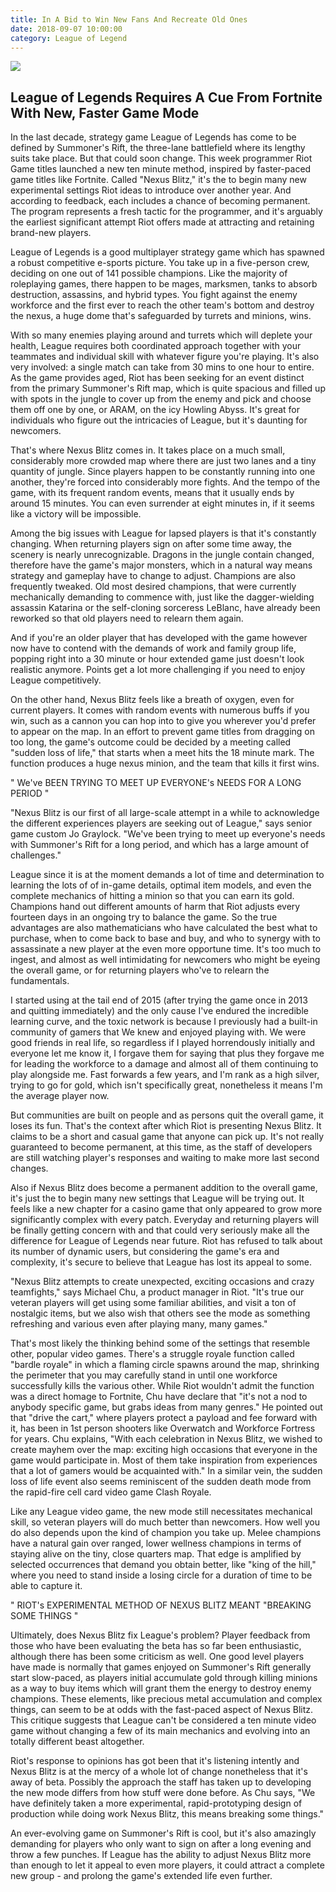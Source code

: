 ```yaml
---
title: In A Bid to Win New Fans And Recreate Old Ones 
date: 2018-09-07 10:00:00
category: League of Legend 
---
```


![](/images/8.jpg)

## League of Legends Requires A Cue From Fortnite With New, Faster Game Mode

In the last decade, strategy game League of Legends has come to be defined by Summoner's Rift, the three-lane battlefield where its lengthy suits take place. But that could soon change. This week programmer Riot Game titles launched a new ten minute method, inspired by faster-paced game titles like Fortnite. Called "Nexus Blitz," it's the to begin many new experimental settings Riot ideas to introduce over another year. And according to feedback, each includes a chance of becoming permanent. The program represents a fresh tactic for the programmer, and it's arguably the earliest significant attempt Riot offers made at attracting and retaining brand-new players.

<!-- more -->

League of Legends is a good multiplayer strategy game which has spawned a robust competitive e-sports picture. You take up in a five-person crew, deciding on one out of 141 possible champions. Like the majority of roleplaying games, there happen to be mages, marksmen, tanks to absorb destruction, assassins, and hybrid types. You fight against the enemy workforce and the first ever to reach the other team's bottom and destroy the nexus, a huge dome that's safeguarded by turrets and minions, wins.

With so many enemies playing around and turrets which will deplete your health, League requires both coordinated approach together with your teammates and individual skill with whatever figure you're playing. It's also very involved: a single match can take from 30 mins to one hour to entire. As the game provides aged, Riot has been seeking for an event distinct from the primary Summoner's Rift map, which is quite spacious and filled up with spots in the jungle to cover up from the enemy and pick and choose them off one by one, or ARAM, on the icy Howling Abyss. It's great for individuals who figure out the intricacies of League, but it's daunting for newcomers.

That's where Nexus Blitz comes in. It takes place on a much small, considerably more crowded map where there are just two lanes and a tiny quantity of jungle. Since players happen to be constantly running into one another, they're forced into considerably more fights. And the tempo of the game, with its frequent random events, means that it usually ends by around 15 minutes. You can even surrender at eight minutes in, if it seems like a victory will be impossible.

Among the big issues with League for lapsed players is that it's constantly changing. When returning players sign on after some time away, the scenery is nearly unrecognizable. Dragons in the jungle contain changed, therefore have the game's major monsters, which in a natural way means strategy and gameplay have to change to adjust. Champions are also frequently tweaked. Old most desired champions, that were currently mechanically demanding to commence with, just like the dagger-wielding assassin Katarina or the self-cloning sorceress LeBlanc, have already been reworked so that old players need to relearn them again.

And if you're an older player that has developed with the game however now have to contend with the demands of work and family group life, popping right into a 30 minute or hour extended game just doesn't look realistic anymore. Points get a lot more challenging if you need to enjoy League competitively.

On the other hand, Nexus Blitz feels like a breath of oxygen, even for current players. It comes with random events with numerous buffs if you win, such as a cannon you can hop into to give you wherever you'd prefer to appear on the map. In an effort to prevent game titles from dragging on too long, the game's outcome could be decided by a meeting called "sudden loss of life," that starts when a meet hits the 18 minute mark. The function produces a huge nexus minion, and the team that kills it first wins.

" We've BEEN TRYING TO MEET UP EVERYONE's NEEDS FOR A LONG PERIOD "

"Nexus Blitz is our first of all large-scale attempt in a while to acknowledge the different experiences players are seeking out of League," says senior game custom Jo Graylock. "We've been trying to meet up everyone's needs with Summoner's Rift for a long period, and which has a large amount of challenges."

League since it is at the moment demands a lot of time and determination to learning the lots of of in-game details, optimal item models, and even the complete mechanics of hitting a minion so that you can earn its gold. Champions hand out different amounts of harm that Riot adjusts every fourteen days in an ongoing try to balance the game. So the true advantages are also mathematicians who have calculated the best what to purchase, when to come back to base and buy, and who to synergy with to assassinate a new player at the even more opportune time. It's too much to ingest, and almost as well intimidating for newcomers who might be eyeing the overall game, or for returning players who've to relearn the fundamentals.

I started using at the tail end of 2015 (after trying the game once in 2013 and quitting immediately) and the only cause I've endured the incredible learning curve, and the toxic network is because I previously had a built-in community of gamers that We knew and enjoyed playing with. We were good friends in real life, so regardless if I played horrendously initially and everyone let me know it, I forgave them for saying that plus they forgave me for leading the workforce to a damage and almost all of them continuing to play alongside me. Fast forwards a few years, and I'm rank as a high silver, trying to go for gold, which isn't specifically great, nonetheless it means I'm the average player now.

But communities are built on people and as persons quit the overall game, it loses its fun. That's the context after which Riot is presenting Nexus Blitz. It claims to be a short and casual game that anyone can pick up. It's not really guaranteed to become permanent, at this time, as the staff of developers are still watching player's responses and waiting to make more last second changes.

Also if Nexus Blitz does become a permanent addition to the overall game, it's just the to begin many new settings that League will be trying out. It feels like a new chapter for a casino game that only appeared to grow more significantly complex with every patch. Everyday and returning players will be finally getting concern with and that could very seriously make all the difference for League of Legends near future. Riot has refused to talk about its number of dynamic users, but considering the game's era and complexity, it's secure to believe that League has lost its appeal to some.

"Nexus Blitz attempts to create unexpected, exciting occasions and crazy teamfights," says Michael Chu, a product manager in Riot. "It's true our veteran players will get using some familiar abilities, and visit a ton of nostalgic items, but we also wish that others see the mode as something refreshing and various even after playing many, many games."

That's most likely the thinking behind some of the settings that resemble other, popular video games. There's a struggle royale function called "bardle royale" in which a flaming circle spawns around the map, shrinking the perimeter that you may carefully stand in until one workforce successfully kills the various other. While Riot wouldn't admit the function was a direct homage to Fortnite, Chu have declare that "it's not a nod to anybody specific game, but grabs ideas from many genres." He pointed out that "drive the cart," where players protect a payload and fee forward with it, has been in 1st person shooters like Overwatch and Workforce Fortress for years. Chu explains, "With each celebration in Nexus Blitz, we wished to create mayhem over the map: exciting high occasions that everyone in the game would participate in. Most of them take inspiration from experiences that a lot of gamers would be acquainted with." In a similar vein, the sudden loss of life event also seems reminiscent of the sudden death mode from the rapid-fire cell card video game Clash Royale.

Like any League video game, the new mode still necessitates mechanical skill, so veteran players will do much better than newcomers. How well you do also depends upon the kind of champion you take up. Melee champions have a natural gain over ranged, lower wellness champions in terms of staying alive on the tiny, close quarters map. That edge is amplified by selected occurrences that demand you obtain better, like "king of the hill," where you need to stand inside a losing circle for a duration of time to be able to capture it.

" RIOT's EXPERIMENTAL METHOD OF NEXUS BLITZ MEANT "BREAKING SOME THINGS "

Ultimately, does Nexus Blitz fix League's problem? Player feedback from those who have been evaluating the beta has so far been enthusiastic, although there has been some criticism as well. One good level players have made is normally that games enjoyed on Summoner's Rift generally start slow-paced, as players initial accumulate gold through killing minions as a way to buy items which will grant them the energy to destroy enemy champions. These elements, like precious metal accumulation and complex things, can seem to be at odds with the fast-paced aspect of Nexus Blitz. This critique suggests that League can't be considered a ten minute video game without changing a few of its main mechanics and evolving into an totally different beast altogether.

Riot's response to opinions has got been that it's listening intently and Nexus Blitz is at the mercy of a whole lot of change nonetheless that it's away of beta. Possibly the approach the staff has taken up to developing the new mode differs from how stuff were done before. As Chu says, "We have definitely taken a more experimental, rapid-prototyping design of production while doing work Nexus Blitz, this means breaking some things."

An ever-evolving game on Summoner's Rift is cool, but it's also amazingly demanding for players who only want to sign on after a long evening and throw a few punches. If League has the ability to adjust Nexus Blitz more than enough to let it appeal to even more players, it could attract a complete new group - and prolong the game's extended life even further.